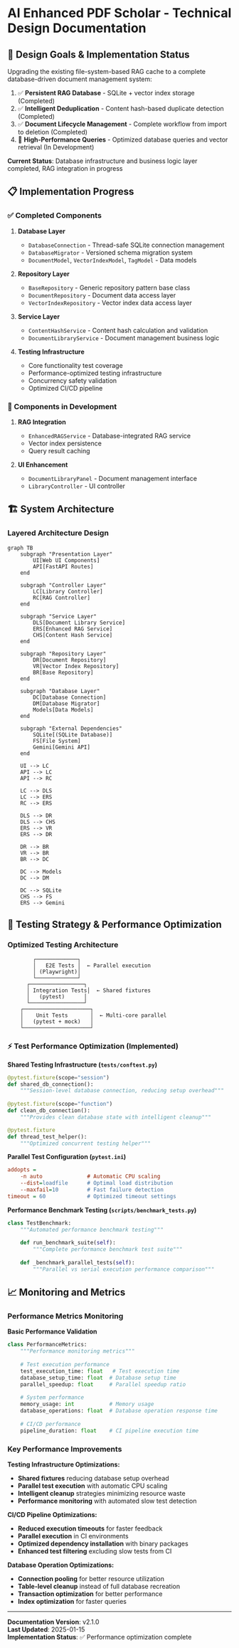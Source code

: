 # AI Enhanced PDF Scholar - Technical Design Documentation

## 🎯 Design Goals & Implementation Status

Upgrading the existing file-system-based RAG cache to a complete database-driven document management system:

1. ✅ **Persistent RAG Database** - SQLite + vector index storage (Completed)
2. ✅ **Intelligent Deduplication** - Content hash-based duplicate detection (Completed)
3. ✅ **Document Lifecycle Management** - Complete workflow from import to deletion (Completed)
4. 🚧 **High-Performance Queries** - Optimized database queries and vector retrieval (In Development)

**Current Status**: Database infrastructure and business logic layer completed, RAG integration in progress

## 📋 Implementation Progress

### ✅ Completed Components

1. **Database Layer**
   - `DatabaseConnection` - Thread-safe SQLite connection management
   - `DatabaseMigrator` - Versioned schema migration system
   - `DocumentModel`, `VectorIndexModel`, `TagModel` - Data models

2. **Repository Layer**
   - `BaseRepository` - Generic repository pattern base class
   - `DocumentRepository` - Document data access layer
   - `VectorIndexRepository` - Vector index data access layer

3. **Service Layer**
   - `ContentHashService` - Content hash calculation and validation
   - `DocumentLibraryService` - Document management business logic

4. **Testing Infrastructure**
   - Core functionality test coverage
   - Performance-optimized testing infrastructure
   - Concurrency safety validation
   - Optimized CI/CD pipeline

### 🚧 Components in Development

1. **RAG Integration**
   - `EnhancedRAGService` - Database-integrated RAG service
   - Vector index persistence
   - Query result caching

2. **UI Enhancement**
   - `DocumentLibraryPanel` - Document management interface
   - `LibraryController` - UI controller

## 🏗️ System Architecture

### Layered Architecture Design

```mermaid
graph TB
    subgraph "Presentation Layer"
        UI[Web UI Components]
        API[FastAPI Routes]
    end
    
    subgraph "Controller Layer"
        LC[Library Controller]
        RC[RAG Controller]
    end
    
    subgraph "Service Layer"
        DLS[Document Library Service]
        ERS[Enhanced RAG Service]
        CHS[Content Hash Service]
    end
    
    subgraph "Repository Layer"
        DR[Document Repository]
        VR[Vector Index Repository]
        BR[Base Repository]
    end
    
    subgraph "Database Layer"
        DC[Database Connection]
        DM[Database Migrator]
        Models[Data Models]
    end
    
    subgraph "External Dependencies"
        SQLite[(SQLite Database)]
        FS[File System]
        Gemini[Gemini API]
    end
    
    UI --> LC
    API --> LC
    API --> RC
    
    LC --> DLS
    LC --> ERS
    RC --> ERS
    
    DLS --> DR
    DLS --> CHS
    ERS --> VR
    ERS --> DR
    
    DR --> BR
    VR --> BR
    BR --> DC
    
    DC --> Models
    DC --> DM
    
    DC --> SQLite
    CHS --> FS
    ERS --> Gemini
```

## 🧪 Testing Strategy & Performance Optimization

### Optimized Testing Architecture
```
        ┌─────────────┐
        │   E2E Tests │  ← Parallel execution
        │ (Playwright)│
        └─────────────┘
      ┌─────────────────┐
      │ Integration Tests│  ← Shared fixtures
      │   (pytest)      │
      └─────────────────┘
    ┌─────────────────────┐
    │    Unit Tests       │  ← Multi-core parallel
    │   (pytest + mock)   │
    └─────────────────────┘
```

### ⚡ Test Performance Optimization (Implemented)

**Shared Testing Infrastructure (`tests/conftest.py`)**
```python
@pytest.fixture(scope="session")
def shared_db_connection():
    """Session-level database connection, reducing setup overhead"""
    
@pytest.fixture(scope="function") 
def clean_db_connection():
    """Provides clean database state with intelligent cleanup"""

@pytest.fixture
def thread_test_helper():
    """Optimized concurrent testing helper"""
```

**Parallel Test Configuration (`pytest.ini`)**
```ini
addopts = 
    -n auto              # Automatic CPU scaling
    --dist=loadfile      # Optimal load distribution
    --maxfail=10         # Fast failure detection
timeout = 60             # Optimized timeout settings
```

**Performance Benchmark Testing (`scripts/benchmark_tests.py`)**
```python
class TestBenchmark:
    """Automated performance benchmark testing"""
    
    def run_benchmark_suite(self):
        """Complete performance benchmark test suite"""
        
    def _benchmark_parallel_tests(self):
        """Parallel vs serial execution performance comparison"""
```

## 📈 Monitoring and Metrics

### Performance Metrics Monitoring

**Basic Performance Validation**
```python
class PerformanceMetrics:
    """Performance monitoring metrics"""
    
    # Test execution performance
    test_execution_time: float   # Test execution time
    database_setup_time: float  # Database setup time
    parallel_speedup: float     # Parallel speedup ratio
    
    # System performance
    memory_usage: int           # Memory usage
    database_operations: float  # Database operation response time
    
    # CI/CD performance  
    pipeline_duration: float    # CI pipeline execution time
```

### Key Performance Improvements

**Testing Infrastructure Optimizations:**
- **Shared fixtures** reducing database setup overhead
- **Parallel test execution** with automatic CPU scaling
- **Intelligent cleanup** strategies minimizing resource waste
- **Performance monitoring** with automated slow test detection

**CI/CD Pipeline Optimizations:**
- **Reduced execution timeouts** for faster feedback
- **Parallel execution** in CI environments
- **Optimized dependency installation** with binary packages
- **Enhanced test filtering** excluding slow tests from CI

**Database Operation Optimizations:**
- **Connection pooling** for better resource utilization
- **Table-level cleanup** instead of full database recreation
- **Transaction optimization** for better performance
- **Index optimization** for faster queries

---

**Documentation Version**: v2.1.0  
**Last Updated**: 2025-01-15  
**Implementation Status**: ✅ Performance optimization complete